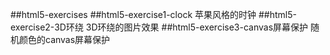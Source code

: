 ##html5-exercises
##html5-exercise1-clock
苹果风格的时钟
##html5-exercise2-3D环绕
3D环绕的图片效果
##html5-exercise3-canvas屏幕保护
随机颜色的canvas屏幕保护
